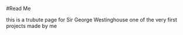 #Read Me

this is a trubute page for Sir George Westinghouse one of the very first projects made by me
